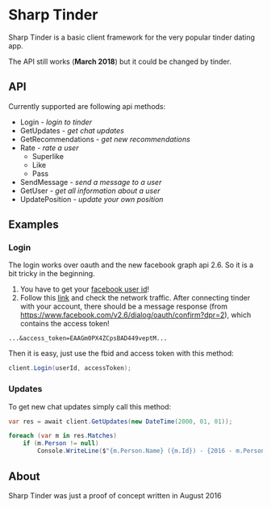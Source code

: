 # Sharp Tinder
Sharp Tinder is a basic client framework for the very popular tinder dating app.

The API still works (**March 2018**) but it could be changed by tinder.

## API
Currently supported are following api methods:

* Login - *login to tinder*
* GetUpdates - *get chat updates*
* GetRecommendations - *get new recommendations*
* Rate - *rate a user*
	* Superlike
	* Like
	* Pass
* SendMessage - *send a message to a user*
* GetUser - *get all information about a user*
* UpdatePosition - *update your own position*


## Examples
### Login
The login works over oauth and the new facebook graph api 2.6. So it is a bit tricky in the beginning.

1. You have to get your [facebook user id](http://findmyfbid.com/)!
2. Follow this [link](https://www.facebook.com/v2.6/dialog/oauth?redirect_uri=fb464891386855067%3A%2F%2Fauthorize%2F&state=%7B%22challenge%22%3A%22q1WMwhvSfbWHvd8xz5PT6lk6eoA%253D%22%2C%220_auth_logger_id%22%3A%2254783C22-558A-4E54-A1EE-BB9E357CC11F%22%2C%22com.facebook.sdk_client_state%22%3Atrue%2C%223_method%22%3A%22sfvc_auth%22%7D&scope=user_birthday%2Cuser_photos%2Cuser_education_history%2Cemail%2Cuser_relationship_details%2Cuser_friends%2Cuser_work_history%2Cuser_likes&response_type=token%2Csigned_request&default_audience=friends&return_scopes=true&auth_type=rerequest&client_id=464891386855067&ret=login&sdk=ios&logger_id=54783C22-558A-4E54-A1EE-BB9E357CC11F#_=_) and check the network traffic. After connecting tinder with your account, there should be a message response (from https://www.facebook.com/v2.6/dialog/oauth/confirm?dpr=2), which contains the access token!

```
...&access_token=EAAGm0PX4ZCpsBAD449veptM...
```

Then it is easy, just use the fbid and access token with this method:

```csharp
client.Login(userId, accessToken);
```

### Updates
To get new chat updates simply call this method:

```csharp
var res = await client.GetUpdates(new DateTime(2000, 01, 01));

foreach (var m in res.Matches)
	if (m.Person != null)
		Console.WriteLine($"{m.Person.Name} ({m.Id}) - {2016 - m.Person.BirthDate.Year}");
```

## About
Sharp Tinder was just a proof of concept written in August 2016
